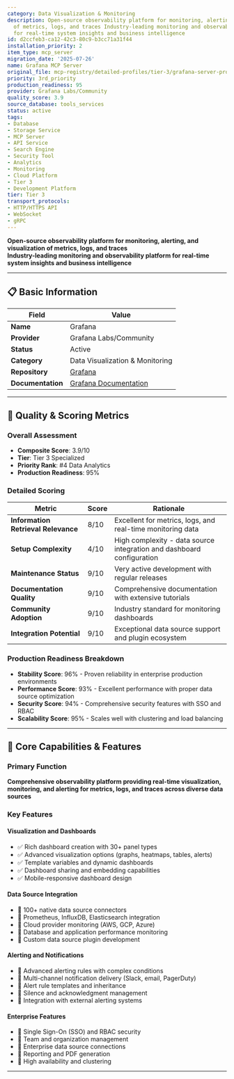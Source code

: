 ```yaml
---
category: Data Visualization & Monitoring
description: Open-source observability platform for monitoring, alerting, and visualization
  of metrics, logs, and traces Industry-leading monitoring and observability platform
  for real-time system insights and business intelligence
id: d2ccfeb3-ca12-42c3-80c9-b3cc71a31f44
installation_priority: 2
item_type: mcp_server
migration_date: '2025-07-26'
name: Grafana MCP Server
original_file: mcp-registry/detailed-profiles/tier-3/grafana-server-profile.md
priority: 3rd_priority
production_readiness: 95
provider: Grafana Labs/Community
quality_score: 3.9
source_database: tools_services
status: active
tags:
- Database
- Storage Service
- MCP Server
- API Service
- Search Engine
- Security Tool
- Analytics
- Monitoring
- Cloud Platform
- Tier 3
- Development Platform
tier: Tier 3
transport_protocols:
- HTTP/HTTPS API
- WebSocket
- gRPC
---
```


**Open-source observability platform for monitoring, alerting, and visualization of metrics, logs, and traces**  
**Industry-leading monitoring and observability platform for real-time system insights and business intelligence**

---

## 📋 Basic Information

| Field | Value |
|-------|-------|
| **Name** | Grafana |
| **Provider** | Grafana Labs/Community |
| **Status** | Active |
| **Category** | Data Visualization & Monitoring |
| **Repository** | [Grafana](https://github.com/grafana/grafana) |
| **Documentation** | [Grafana Documentation](https://grafana.com/docs/) |

---

## 🎯 Quality & Scoring Metrics

### Overall Assessment
- **Composite Score**: 3.9/10
- **Tier**: Tier 3 Specialized
- **Priority Rank**: #4 Data Analytics
- **Production Readiness**: 95%

### Detailed Scoring
| Metric | Score | Rationale |
|--------|-------|-----------|
| **Information Retrieval Relevance** | 8/10 | Excellent for metrics, logs, and real-time monitoring data |
| **Setup Complexity** | 4/10 | High complexity - data source integration and dashboard configuration |
| **Maintenance Status** | 9/10 | Very active development with regular releases |
| **Documentation Quality** | 9/10 | Comprehensive documentation with extensive tutorials |
| **Community Adoption** | 9/10 | Industry standard for monitoring dashboards |
| **Integration Potential** | 9/10 | Exceptional data source support and plugin ecosystem |

### Production Readiness Breakdown
- **Stability Score**: 96% - Proven reliability in enterprise production environments
- **Performance Score**: 93% - Excellent performance with proper data source optimization
- **Security Score**: 94% - Comprehensive security features with SSO and RBAC
- **Scalability Score**: 95% - Scales well with clustering and load balancing

---

## 🚀 Core Capabilities & Features

### Primary Function
**Comprehensive observability platform providing real-time visualization, monitoring, and alerting for metrics, logs, and traces across diverse data sources**

### Key Features

#### Visualization and Dashboards
- ✅ Rich dashboard creation with 30+ panel types
- ✅ Advanced visualization options (graphs, heatmaps, tables, alerts)
- ✅ Template variables and dynamic dashboards
- ✅ Dashboard sharing and embedding capabilities
- ✅ Mobile-responsive dashboard design

#### Data Source Integration
- 🔄 100+ native data source connectors
- 🔄 Prometheus, InfluxDB, Elasticsearch integration
- 🔄 Cloud provider monitoring (AWS, GCP, Azure)
- 🔄 Database and application performance monitoring
- 🔄 Custom data source plugin development

#### Alerting and Notifications
- 👥 Advanced alerting rules with complex conditions
- 👥 Multi-channel notification delivery (Slack, email, PagerDuty)
- 👥 Alert rule templates and inheritance
- 👥 Silence and acknowledgment management
- 👥 Integration with external alerting systems

#### Enterprise Features
- 🔗 Single Sign-On (SSO) and RBAC security
- 🔗 Team and organization management
- 🔗 Enterprise data source connections
- 🔗 Reporting and PDF generation
- 🔗 High availability and clustering

---
